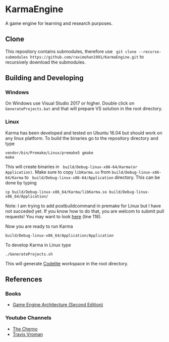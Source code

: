 KarmaEngine
===========

A game engine for learning and research purposes.

Clone
------
This repository contains submodules, therefore use ``` git clone --recurse-submodules https://github.com/ravimohan1991/KarmaEngine.git``` to recursively download the submodules.

Building and Developing
-----------------------
### Windows ###
On Windows use Visual Studio 2017 or higher. Double click on ``` GenerateProjects.bat ``` and that will prepare VS solution in the root directory.

### Linux ###
Karma has been developed and tested on Ubuntu 16.04 but should work on any linux platform. To build the binaries go to the repository directory and type
```
vendor/bin/Premake/Linux/premake5 gmake
make
```
This will create binaries in ``` build/Debug-linux-x86-64/Karma(or Application)```. Make sure to copy ``` libKarma.so ``` from ``` build/Debug-linux-x86-64/Karma ``` to ``` build/Debug-linux-x86-64/Application``` directory. This can be done by typing
```
cp build/Debug-linux-x86_64/Karma/libKarma.so build/Debug-linux-x86_64/Application/
```
Note: I am trying to add postbuildcommand in premake for Linux but I have not succeded yet. If you know how to do that, you are welcom to submit pull requests! You may want to look [here](https://github.com/ravimohan1991/KarmaEngine/commit/cfadad34b94c4c6154fee51ff16f514d3c2b511e#diff-305eff9084f83e9096ab2d18b9815c7b52c4d3603363d3d6a27e1c85f466ec45) (line 118).

Now you are ready to run Karma
```
build/Debug-linux-x86_64/Application/Application 
```

To develop Karma in Linux type
```
./GenerateProjects.sh
```
This will generate [Codelite](https://codelite.org/) workspace in the root directory.

References
-----------

### Books
* [Game Engine Architecture (Second Edition)](https://www.gameenginebook.com/)

### Youtube Channels
* [The Cherno](https://www.youtube.com/user/TheChernoProject)
* [Travis Vroman](https://www.youtube.com/user/barzahd512)

